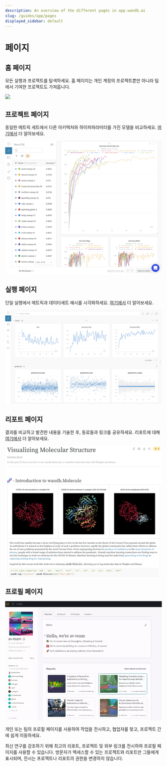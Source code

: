 ```yaml
---
description: An overview of the different pages in app.wandb.ai
slug: /guides/app/pages
displayed_sidebar: default
---
```


# 페이지

## 홈 페이지

모든 실행과 프로젝트를 탐색하세요. 홈 페이지는 개인 계정의 프로젝트뿐만 아니라 팀에서 기여한 프로젝트도 가져옵니다.

![](/images/app_ui/home_page.png)

## 프로젝트 페이지

동일한 메트릭 세트에서 다른 아키텍처와 하이퍼파라미터를 가진 모델을 비교하세요. [여기에서](project-page.md) 더 알아보세요.

![](/images/app_ui/project_page.png)

## 실행 페이지

단일 실행에서 메트릭과 데이터세트 예시를 시각화하세요. [여기에서](run-page.md) 더 알아보세요.

![](/images/app_ui/run_page.png)

## 리포트 페이지

결과를 비교하고 발견한 내용을 기술한 후, 동료들과 링크를 공유하세요. 리포트에 대해 [여기에서](../../../guides/reports/intro.md) 더 알아보세요.

![](/images/app_ui/example_report_for_molecules.png)

## 프로필 페이지

![](/images/app_ui/profile_page_overview.webp)

개인 또는 팀의 프로필 페이지를 사용하여 작업을 전시하고, 협업자를 찾고, 프로젝트 간에 쉽게 이동하세요.

최신 연구를 강조하기 위해 최고의 리포트, 프로젝트 및 외부 링크를 전시하여 프로필 페이지를 사용할 수 있습니다. 방문자가 엑세스할 수 있는 프로젝트와 리포트만 그들에게 표시되며, 전시는 프로젝트나 리포트의 권한을 변경하지 않습니다.